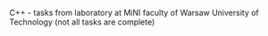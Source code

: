 C++ - tasks from laboratory at MiNI faculty of Warsaw University of Technology (not all tasks are complete)
